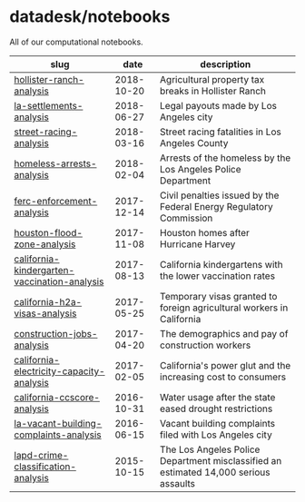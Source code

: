 # datadesk/notebooks

All of our computational notebooks.

| slug  | date | description |
|---|---|---|
| [hollister-ranch-analysis](https://github.com/datadesk/hollister-ranch-analysis) | 2018-10-20 | Agricultural property tax breaks in Hollister Ranch |
| [la-settlements-analysis](https://github.com/datadesk/la-settlements-analysis) | 2018-06-27 | Legal payouts made by Los Angeles city |
| [street-racing-analysis](https://github.com/datadesk/street-racing-analysis) | 2018-03-16 | Street racing fatalities in Los Angeles County |
| [homeless-arrests-analysis](https://github.com/datadesk/homeless-arrests-analysis) | 2018-02-04 | Arrests of the homeless by the Los Angeles Police Department |
| [ferc-enforcement-analysis](https://github.com/datadesk/ferc-enforcement-analysis) | 2017-12-14 | Civil penalties issued by the Federal Energy Regulatory Commission |
| [houston-flood-zone-analysis](https://github.com/datadesk/houston-flood-zone-analysis) | 2017-11-08 | Houston homes after Hurricane Harvey |
| [california-kindergarten-vaccination-analysis](https://github.com/datadesk/california-kindergarten-vaccination-analysis) | 2017-08-13 | California kindergartens with the lower vaccination rates |
| [california-h2a-visas-analysis](https://github.com/datadesk/california-h2a-visas-analysis) | 2017-05-25 | Temporary visas granted to foreign agricultural workers in California |
| [construction-jobs-analysis](https://github.com/datadesk/construction-jobs-analysis) | 2017-04-20 | The demographics and pay of construction workers |
| [california-electricity-capacity-analysis](https://github.com/datadesk/california-electricity-capacity-analysis) | 2017-02-05 | California's power glut and the increasing cost to consumers |
| [california-ccscore-analysis](https://github.com/datadesk/california-ccscore-analysis) | 2016-10-31 | Water usage after the state eased drought restrictions |
| [la-vacant-building-complaints-analysis](https://github.com/datadesk/la-vacant-building-complaints-analysis) | 2016-06-15 | Vacant building complaints filed with Los Angeles city |
| [lapd-crime-classification-analysis](https://github.com/datadesk/lapd-crime-classification-analysis) | 2015-10-15 | The Los Angeles Police Department misclassified an estimated 14,000 serious assaults |